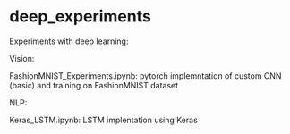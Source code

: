 # deep_experiments
Experiments with deep learning:

Vision:

FashionMNIST_Experiments.ipynb: pytorch implemntation of custom CNN (basic) and training on FashionMNIST dataset

NLP:

Keras_LSTM.ipynb: LSTM implentation using Keras
